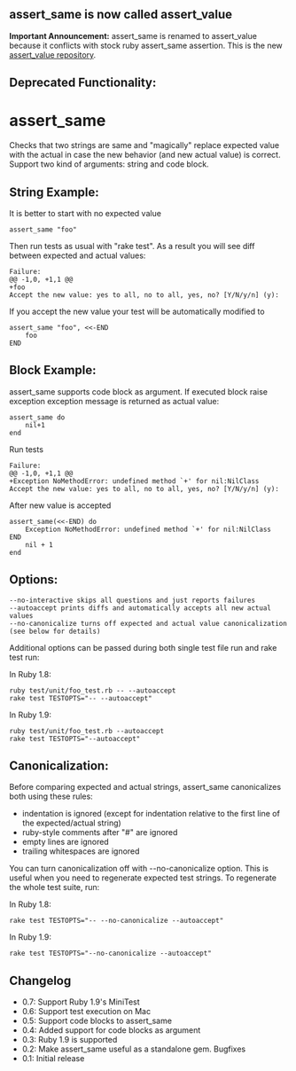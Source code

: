 ## assert\_same is now called assert\_value

**Important Announcement:** assert\_same is renamed to assert\_value because it conflicts with stock ruby assert\_same assertion. This is the new [assert\_value repository](http://github.com/acunote/assert_value).



## Deprecated Functionality:

assert_same
===========

Checks that two strings are same and "magically" replace expected value 
with the actual in case the new behavior (and new actual value) is correct.
Support two kind of arguments: string and code block.

String Example:
---------------

It is better to start with no expected value

    assert_same "foo"

Then run tests as usual with "rake test". As a result you will see
diff between expected and actual values:

    Failure:
    @@ -1,0, +1,1 @@
    +foo
    Accept the new value: yes to all, no to all, yes, no? [Y/N/y/n] (y):

If you accept the new value your test will be automatically modified to

    assert_same "foo", <<-END
        foo
    END

Block Example:
--------------

assert_same supports code block as argument. If executed block raise exception
exception message is returned as actual value:

    assert_same do
        nil+1
    end

Run tests

    Failure:
    @@ -1,0, +1,1 @@
    +Exception NoMethodError: undefined method `+' for nil:NilClass
    Accept the new value: yes to all, no to all, yes, no? [Y/N/y/n] (y): 

After new value is accepted

    assert_same(<<-END) do
        Exception NoMethodError: undefined method `+' for nil:NilClass
    END
        nil + 1
    end

Options:
--------

    --no-interactive skips all questions and just reports failures
    --autoaccept prints diffs and automatically accepts all new actual values
    --no-canonicalize turns off expected and actual value canonicalization (see below for details)

Additional options can be passed during both single test file run and rake test run:

In Ruby 1.8:

    ruby test/unit/foo_test.rb -- --autoaccept
    rake test TESTOPTS="-- --autoaccept"

In Ruby 1.9:

    ruby test/unit/foo_test.rb --autoaccept
    rake test TESTOPTS="--autoaccept"

Canonicalization:
-----------------

Before comparing expected and actual strings, assert_same canonicalizes both using these rules:

- indentation is ignored (except for indentation  relative to the first line of the expected/actual string)
- ruby-style comments after "#" are ignored
- empty lines are ignored
- trailing whitespaces are ignored

You can turn canonicalization off with --no-canonicalize option. This is useful
when you need to regenerate expected test strings.
To regenerate the whole test suite, run:

In Ruby 1.8:

    rake test TESTOPTS="-- --no-canonicalize --autoaccept"

In Ruby 1.9:

    rake test TESTOPTS="--no-canonicalize --autoaccept"


Changelog
---------
- 0.7: Support Ruby 1.9's MiniTest
- 0.6: Support test execution on Mac
- 0.5: Support code blocks to assert_same
- 0.4: Added support for code blocks as argument
- 0.3: Ruby 1.9 is supported
- 0.2: Make assert_same useful as a standalone gem. Bugfixes
- 0.1: Initial release
